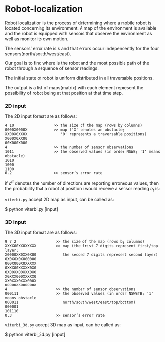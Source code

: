# Robot-localization

Robot localization is the process of determining where a mobile robot is located concerning its environment. A map of the environment is available and the robot is equipped with sensors that observe the environment as well as monitor its own motion.

The sensors’ error rate is ε and that errors occur independently for the four sensors(north/south/west/east).

Our goal is to find where is the robot and the most possible path of the robot through a sequence of sensor readings.

The initial state of robot is uniform distributed in all traversable positions.

The output is a list of maps(matrix) with each element represent the possibility of robot being at that position at that time step.

### 2D input
The 2D input format are as follows:
```
4 10                  >> the size of the map (rows by columns)
0000X0000X            >> map ('X' denotes an obstacle;                 
XX00X0XX0X               '0' represents a traversable positions)
X000X0XX00 
00X000X000 
4                     >> the number of sensor observations
1011                  >> the observed values (in order NSWE; '1' means obstacle)
1010
1000
1100
0.2                   >> sensor’s error rate
```
if $d^{it}$ denotes the number of directions are reporting erroneous values, then the probability that a robot at position i would receive a sensor reading $e_t$ is:


`viterbi.py` accept 2D map as input, can be called as:

$ python viterbi.py [input]  

### 3D input
The 3D input format are as follows:
```
9 7 2                  >> the size of the map (rows by columns)
XXXX00XX0XXXXX         >> map (the frist 7 digits represent first/top layer;
X0000XX0XX0X00            the second 7 digits represent second layer) 
0X0X0X0X000000
000X000X0XXXXX
0XXX00XXXXX0X0
0X00XX00XXX0X0
X0XXX000XXXXX0
XX0XXX0XXX000X
00000XX000000X
4                      >> the number of sensor observations
000111                 >> the observed values (in order NSWETB; '1' means obstacle
000011                    north/south/west/east/top/bottom)
000001
101110
0.3                    >> sensor’s error rate

```

`viterbi_3d.py` accept 3D map as input, can be called as:

$ python viterbi_3d.py [input]  
